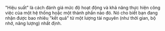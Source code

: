 "Hiệu suất" là cách đánh giá mức độ hoạt động và khả năng thực hiện công việc của một hệ thống hoặc một thành phần nào đó. Nó cho biết bạn đang nhận được bao nhiêu "kết quả" từ một lượng tài nguyên (như thời gian, bộ nhớ, năng lượng) nhất định.